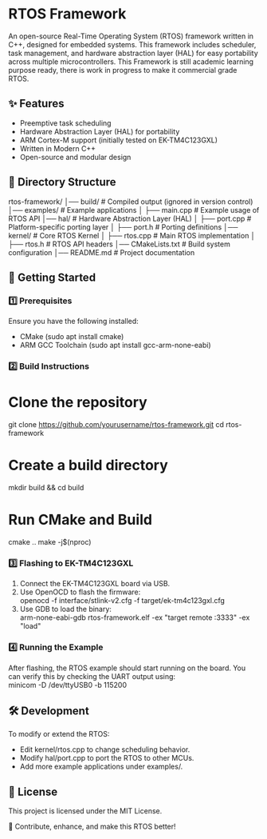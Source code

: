 # RTOS Framework

An open-source Real-Time Operating System (RTOS) framework written in C++, designed for embedded systems. This framework includes scheduler, task management, and hardware abstraction layer (HAL) for easy portability across multiple microcontrollers. This Framework is still academic learning purpose ready, there is work in progress to make it commercial grade RTOS. 

## ✨ Features
- Preemptive task scheduling  
- Hardware Abstraction Layer (HAL) for portability  
- ARM Cortex-M support (initially tested on EK-TM4C123GXL)  
- Written in Modern C++  
- Open-source and modular design  

## 📁 Directory Structure
rtos-framework/
│── build/                # Compiled output (ignored in version control)
│── examples/             # Example applications
│   ├── main.cpp          # Example usage of RTOS API
│── hal/                  # Hardware Abstraction Layer (HAL)
│   ├── port.cpp          # Platform-specific porting layer
│   ├── port.h            # Porting definitions
│── kernel/               # Core RTOS Kernel
│   ├── rtos.cpp          # Main RTOS implementation
│   ├── rtos.h            # RTOS API headers
│── CMakeLists.txt        # Build system configuration
│── README.md             # Project documentation

## 🚀 Getting Started  

### 1️⃣ Prerequisites  
Ensure you have the following installed:  
- CMake (sudo apt install cmake)  
- ARM GCC Toolchain (sudo apt install gcc-arm-none-eabi)  

### 2️⃣ Build Instructions  
# Clone the repository
git clone https://github.com/yourusername/rtos-framework.git
cd rtos-framework

# Create a build directory
mkdir build && cd build

# Run CMake and Build
cmake ..
make -j$(nproc)

### 3️⃣ Flashing to EK-TM4C123GXL  
1. Connect the EK-TM4C123GXL board via USB.  
2. Use OpenOCD to flash the firmware:  
   openocd -f interface/stlink-v2.cfg -f target/ek-tm4c123gxl.cfg
3. Use GDB to load the binary:  
   arm-none-eabi-gdb rtos-framework.elf -ex "target remote :3333" -ex "load"


### 4️⃣ Running the Example  
After flashing, the RTOS example should start running on the board. You can verify this by checking the UART output using:  
minicom -D /dev/ttyUSB0 -b 115200

## 🛠️ Development  
To modify or extend the RTOS:  
- Edit kernel/rtos.cpp to change scheduling behavior.  
- Modify hal/port.cpp to port the RTOS to other MCUs.  
- Add more example applications under examples/.  

## 📜 License  
This project is licensed under the MIT License. 

🚀 Contribute, enhance, and make this RTOS better!  
